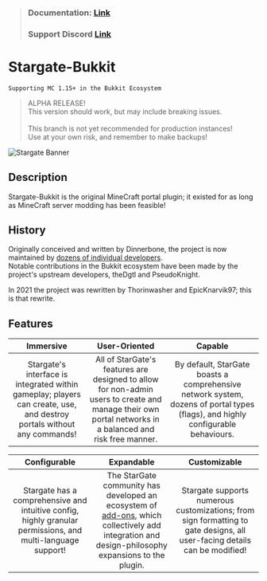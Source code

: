 > ### **Documentation:** __**[Link](https://github.com/stargate-bukkit/Stargate-Bukkit/wiki)**__<br>
> ### **Support Discord** __**[Link](https://discord.gg/mTaHuK6BVa)**__

# Stargate-Bukkit
`Supporting MC 1.15+ in the Bukkit Ecosystem`

> ALPHA RELEASE!<br>
> This version should work, but may include breaking issues.<br>
> <br>
> This branch is not yet recommended for production instances!<br>
> Use at your own risk, and remember to make backups!

![Stargate Banner](https://i.imgur.com/7Ji4jrr.png)

## Description
Stargate-Bukkit is the original MineCraft portal plugin; it existed for as long as MineCraft server modding has been feasible!

## History
Originally conceived and written by Dinnerbone, the project is now maintained by [dozens of individual developers](https://github.com/stargate-bukkit/Stargate-Bukkit/graphs/contributors).<br>
Notable contributions in the Bukkit ecosystem have been made by the project's upstream developers, theDgtl and PseudoKnight.

In 2021 the project was rewritten by Thorinwasher and EpicKnarvik97; this is that rewrite.

## Features
**Immersive**|**User-Oriented**|**Capable**
:----------------------------------:|:----------------------------------:|:----------------------------------:
Stargate's interface is integrated within gameplay; players can create, use, and destroy portals without any commands!|All of StarGate's features are designed to allow for non-admin users to create and manage their own portal networks in a balanced and risk free manner.|By default, StarGate boasts a comprehensive network system, dozens of portal types (flags), and highly configurable behaviours.

**Configurable**|**Expandable**|**Customizable**
:----------------------------------:|:----------------------------------:|:----------------------------------:
Stargate has a comprehensive and intuitive config, highly granular permissions, and multi-language support!|The StarGate community has developed an ecosystem of [add-ons](https://github.com/search?q=topic%3Aaddon+org%3Astargate-bukkit+fork%3Atrue), which collectively add integration and design-philosophy expansions to the plugin.|Stargate supports numerous customizations; from sign formatting to gate designs, all user-facing details can be modified!

